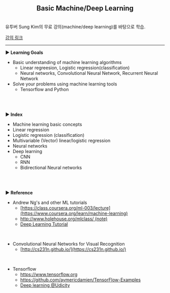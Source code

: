 <div align="center">
  
## Basic **Machine/Deep** Learning
  
</div>

<br>
유투버 Sung Kim의 무료 강의(machine/deep learning)를 바탕으로 학습.
<br>

[강의 링크](https://www.inflearn.com/course/%EA%B8%B0%EB%B3%B8%EC%A0%81%EC%9D%B8-%EB%A8%B8%EC%8B%A0%EB%9F%AC%EB%8B%9D-%EB%94%A5%EB%9F%AC%EB%8B%9D-%EA%B0%95%EC%A2%8C#)

* * *

**▶ Learning Goals**
- Basic understanding of machine learning algorithms
  - Linear regreesion, Logistic regression(classification)
  - Neural networks, Convolutional Neural Network, Recurrent Neural Network
- Solve your problems using machine learning tools
  - Tensorflow and Python

<br>
<br>

**▶ Index**
- Machine learning basic concepts
- Linear regression
- Logistic regression (classification)
- Multivariable (Vector) linear/logistic regression
- Neural networks 
- Deep learning
  - CNN
  - RNN
  - Bidirectional Neural networks

<br>
<br>

**▶ Reference**

- Andrew Ng's and other ML tutorials
  - [https://class.coursera.org/ml-003/lecture](https://www.coursera.org/learn/machine-learning)
  - [http://www.holehouse.org/mlclass/ (note)](http://www.holehouse.org/mlclass/)
  - [Deep Learning Tutorial](http://deeplearning.stanford.edu/tutorial/)

<br>

- Convolutional Neural Networks for Visual Recognition
  - [http://cs231n.github.io/](https://cs231n.github.io/)

<br>

- Tensorflow
  - <https://www.tensorflow.org>
  - <https://github.com/aymericdamien/TensorFlow-Examples>
  - [Deep learning @Udicity](https://www.udacity.com/course/viewer#!/c-ud730/l-6370362152/m-6379811817)
